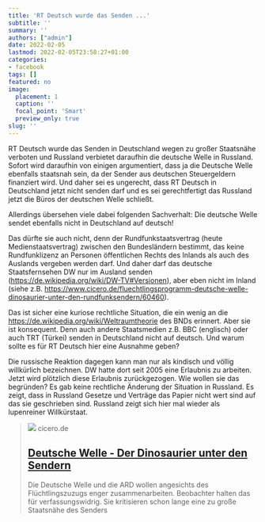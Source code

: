 ```yaml
---
title: 'RT Deutsch wurde das Senden ...'
subtitle: ''
summary: ''
authors: ["admin"]
date: 2022-02-05
lastmod: 2022-02-05T23:58:27+01:00
categories:
- facebook
tags: []
featured: no
image:
  placement: 1
  caption: ''
  focal_point: 'Smart'
  preview_only: true
slug: ''
---
```

RT Deutsch wurde das Senden in Deutschland wegen zu großer Staatsnähe verboten und Russland verbietet daraufhin die deutsche Welle in Russland. Sofort wird daraufhin von einigen argumentiert, dass ja die Deutsche Welle ebenfalls staatsnah sein, da der Sender aus deutschen Steuergeldern finanziert wird. Und daher sei es ungerecht, dass RT Deutsch in Deutschland jetzt nicht senden darf und es sei gerechtfertigt das Russland jetzt die Büros der deutschen Welle schließt.

Allerdings übersehen viele dabei folgenden Sachverhalt: Die deutsche Welle sendet ebenfalls nicht in Deutschland auf deutsch! 

Das dürfte sie auch nicht, denn der Rundfunkstaatsvertrag (heute Medienstaatsvertrag) zwischen den Bundesländern bestimmt, das keine Rundfunklizenz an Personen öffentlichen Rechts des Inlands als auch des Auslands vergeben werden darf. Und daher darf das deutsche Staatsfernsehen DW nur im Ausland senden (https://de.wikipedia.org/wiki/DW-TV#Versionen), aber eben nicht im Inland (siehe z.B. https://www.cicero.de/fluechtlingsprogramm-deutsche-welle-dinosaurier-unter-den-rundfunksendern/60460).

Das ist sicher eine kuriose rechtliche Situation, die ein wenig an die https://de.wikipedia.org/wiki/Weltraumtheorie des BNDs erinnert. Aber sie ist konsequent. Denn auch andere Staatsmedien z.B. BBC (englisch) oder auch TRT (Türkei) senden in Deutschland nicht auf deutsch. Und warum sollte es für RT Deutsch hier eine Ausnahme geben?

Die russische Reaktion dagegen kann man nur als kindisch und völlig willkürlich bezeichnen. DW hatte dort seit 2005 eine Erlaubnis zu arbeiten. Jetzt wird plötzlich diese Erlaubnis zurückgezogen. Wie wollen sie das begründen? Es gab keine rechtliche Änderung der Situation in Russland. Es zeigt, dass in Russland Gesetze und Verträge das Papier nicht wert sind auf das sie geschrieben sind. Russland zeigt sich hier mal wieder als lupenreiner Willkürstaat.
> [![](https://assets.cicero.de/styles/cc_980x550/public/article-placeholder.png?itok=Zrx3DrA8)](https://www.cicero.de/fluechtlingsprogramm-deutsche-welle-dinosaurier-unter-den-rundfunksendern/60460)
> cicero.de
> ## [Deutsche Welle - Der Dinosaurier unter den Sendern](https://www.cicero.de/fluechtlingsprogramm-deutsche-welle-dinosaurier-unter-den-rundfunksendern/60460)
>
>Die Deutsche Welle und die ARD wollen angesichts des Flüchtlingszuzugs enger zusammenarbeiten. Beobachter halten das für verfassungswidrig. Sie kritisieren schon lange eine zu große Staatsnähe des Senders

